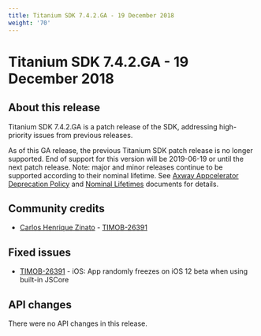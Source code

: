```yaml
---
title: Titanium SDK 7.4.2.GA - 19 December 2018
weight: '70'
---
```


# Titanium SDK 7.4.2.GA - 19 December 2018

## About this release

Titanium SDK 7.4.2.GA is a patch release of the SDK, addressing high-priority issues from previous releases.

As of this GA release, the previous Titanium SDK patch release is no longer supported. End of support for this version will be 2019-06-19 or until the next patch release. Note: major and minor releases continue to be supported according to their nominal lifetime. See [Axway Appcelerator Deprecation Policy](/guide/AMPLIFY_Appcelerator_Services_Overview/Axway_Appcelerator_Deprecation_Policy/) and [Nominal Lifetimes](/guide/AMPLIFY_Appcelerator_Services_Overview/Axway_Appcelerator_Product_Lifecycle/#nominal-lifetimes) documents for details.

## Community credits

* [Carlos Henrique Zinato](https://github.com/chmiiller) - [TIMOB-26391](https://jira.appcelerator.org/browse/TIMOB-26391)

## Fixed issues

* [TIMOB-26391](https://jira.appcelerator.org/browse/TIMOB-26391) - iOS: App randomly freezes on iOS 12 beta when using built-in JSCore

## API changes

There were no API changes in this release.
